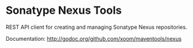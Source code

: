 Sonatype Nexus Tools
====================

REST API client for creating and managing Sonatype Nexus repositories.

Documentation: http://godoc.org/github.com/xoom/maventools/nexus 